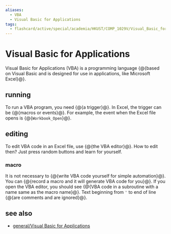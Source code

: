 ```yaml
---
aliases:
  - VBA
  - Visual Basic for Applications
tags:
  - flashcard/active/special/academia/HKUST/COMP_1029V/Visual_Basic_for_Applications
---
```


# Visual Basic for Applications

Visual Basic for Applications (VBA) is a programming language {@{based on Visual Basic and is designed for use in applications, like Microsoft Excel}@}.

## running

To run a VBA program, you need {@{a trigger}@}. In Excel, the trigger can be {@{macros or events}@}. For example, the event when the Excel file opens is {@{`Workbook_Open`}@}.

## editing

To edit VBA code in an Excel file, use {@{the VBA editor}@}. How to edit then? Just press random buttons and learn for yourself.

### macro

It is not necessary to {@{write VBA code yourself for simple automation}@}. You can {@{record a macro and it will generate VBA code for you}@}. If you open the VBA editor, you should see {@{VBA code in a subroutine with a name same as the macro name}@}. Text beginning from `'` to end of line {@{are comments and are ignored}@}.

## see also

- [general/Visual Basic for Applications](../../../../general/Visual%20Basic%20for%20Applications.md)
